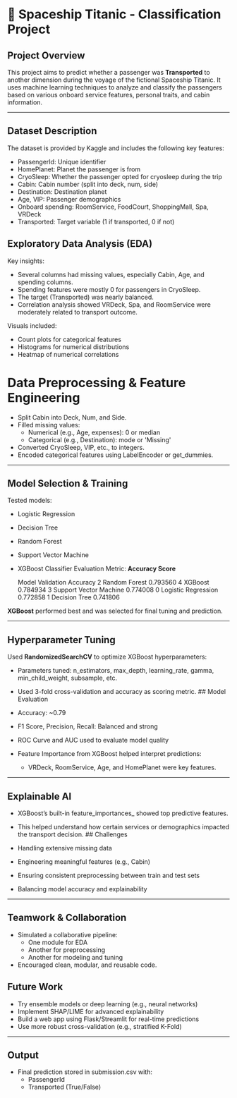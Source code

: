 # 🚀 Spaceship Titanic - Classification Project

##  Project Overview
This project aims to predict whether a passenger was **Transported** to another dimension during the voyage of the fictional Spaceship Titanic. It uses machine learning techniques to analyze and classify the passengers based on various onboard service features, personal traits, and cabin information.

---

##  Dataset Description
The dataset is provided by Kaggle and includes the following key features:

- PassengerId: Unique identifier
- HomePlanet: Planet the passenger is from
- CryoSleep: Whether the passenger opted for cryosleep during the trip
- Cabin: Cabin number (split into deck, num, side)
- Destination: Destination planet
- Age, VIP: Passenger demographics
- Onboard spending: RoomService, FoodCourt, ShoppingMall, Spa, VRDeck
- Transported: Target variable (1 if transported, 0 if not)
##  Exploratory Data Analysis (EDA)

Key insights:
- Several columns had missing values, especially Cabin, Age, and spending columns.
- Spending features were mostly 0 for passengers in CryoSleep.
- The target (Transported) was nearly balanced.
- Correlation analysis showed VRDeck, Spa, and RoomService were moderately related to transport outcome.

Visuals included:
- Count plots for categorical features
- Histograms for numerical distributions
- Heatmap of numerical correlations


#  Data Preprocessing & Feature Engineering

- Split Cabin into Deck, Num, and Side.
- Filled missing values:
  - Numerical (e.g., Age, expenses): 0 or median
  - Categorical (e.g., Destination): mode or 'Missing'
- Converted CryoSleep, VIP, etc., to integers.
- Encoded categorical features using LabelEncoder or get_dummies.

---

##  Model Selection & Training

Tested models:
- Logistic Regression
- Decision Tree
- Random Forest
- Support Vector Machine
- XGBoost Classifier    Evaluation Metric: **Accuracy Score**

	Model	Validation Accuracy
2	Random Forest    	0.793560
4	XGBoost	                0.784934
3	Support Vector Machine	0.774008
0	Logistic Regression	0.772858
1	Decision Tree	        0.741806

 **XGBoost** performed best and was selected for final tuning and prediction.

---

##  Hyperparameter Tuning

Used **RandomizedSearchCV** to optimize XGBoost hyperparameters:
- Parameters tuned: n_estimators, max_depth, learning_rate, gamma, min_child_weight, subsample, etc.
- Used 3-fold cross-validation and accuracy as scoring metric.    ##  Model Evaluation

- Accuracy: ~0.79
- F1 Score, Precision, Recall: Balanced and strong
- ROC Curve and AUC used to evaluate model quality
- Feature Importance from XGBoost helped interpret predictions:
  - VRDeck, RoomService, Age, and HomePlanet were key features.

---

##  Explainable AI

- XGBoost’s built-in feature_importances_ showed top predictive features.
- This helped understand how certain services or demographics impacted the transport decision.   ##  Challenges

- Handling extensive missing data
- Engineering meaningful features (e.g., Cabin)
- Ensuring consistent preprocessing between train and test sets
- Balancing model accuracy and explainability

---

## Teamwork & Collaboration

- Simulated a collaborative pipeline:
  - One module for EDA
  - Another for preprocessing
  - Another for modeling and tuning
- Encouraged clean, modular, and reusable code.

##  Future Work

- Try ensemble models or deep learning (e.g., neural networks)
- Implement SHAP/LIME for advanced explainability
- Build a web app using Flask/Streamlit for real-time predictions
- Use more robust cross-validation (e.g., stratified K-Fold)

---

##  Output

- Final prediction stored in submission.csv with:
  - PassengerId
  - Transported (True/False)
